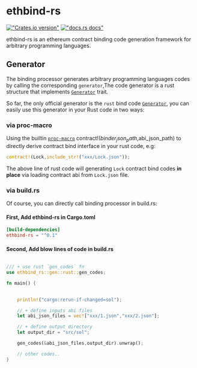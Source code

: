 # ethbind-rs

[!["Crates.io version"](https://img.shields.io/crates/v/ethbind.svg?style=flat-square)](https://crates.io/crates/ethbind) [!["docs.rs docs"](https://img.shields.io/badge/docs-latest-blue.svg?style=flat-square)](https://docs.rs/ethbind)

ethbind-rs is an ethereum contract binding code generation framework for arbitrary programming languages.

## Generator

The binding processor generates arbitrary programming languages codes by calling the corresponding `generator`,The code generator is a rust structure that implements [`Generator`](gen/src/lib.rs) trait.

So far, the only official generator is the `rust` bind code [`Generator`](rust/src/gen/mod.rs), you can easily use this generator in your Rust code in two ways:

### via proc-macro

Using the builtin [`proc-macro`](https://doc.rust-lang.org/reference/procedural-macros.html) contract!($binder_json_path,$abi_json_path) to directly derive contract bind interface in your rust code, e.g:

```rust
contract!(Lock,include_str!("xxx/Lock.json"));
```

The above line of rust code will generating `Lock` contract bind codes **in place** via loading contract abi from `Lock.json` file.

### via build.rs

Of course, you can directly call binding processor in build.rs:

#### First, Add ethbind-rs in Cargo.toml

```toml
[build-dependencies]
ethbind-rs = "^0.1"
```

#### Second, Add blow lines of code in build.rs

```rust

/// + use rust `gen_codes` fn
use ethbind_rs::gen::rust::gen_codes;

fn main() {
    

    println!("cargo:rerun-if-changed=sol");

    // + define inputs abi files
    let abi_json_files = vec!["xxx/1.json","xxx/2.json"];

    // + define output directory
    let output_dir = "src/sol";

    gen_codes(&abi_json_files,output_dir).unwrap();

    // other codes..
}
```
